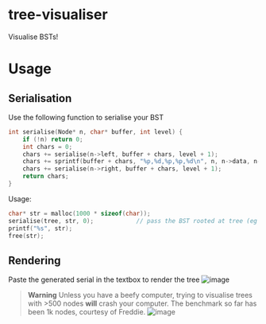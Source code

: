 # tree-visualiser
Visualise BSTs!

# Usage

## Serialisation
Use the following function to serialise your BST
```c
int serialise(Node* n, char* buffer, int level) {
	if (!n) return 0;
	int chars = 0;
	chars += serialise(n->left, buffer + chars, level + 1);
	chars += sprintf(buffer + chars, "%p,%d,%p,%p,%d\n", n, n->data, n->left, n->right, level);
	chars += serialise(n->right, buffer + chars, level + 1);
	return chars;
}
```

Usage:
```c
char* str = malloc(1000 * sizeof(char));
serialise(tree, str, 0); 			// pass the BST rooted at tree (eg root or root_balanced)
printf("%s", str);
free(str);
```
## Rendering
Paste the generated serial in the textbox to render the tree
![image](https://user-images.githubusercontent.com/28251020/201499666-2df3e862-bc6f-48a7-bc61-af22e81926a3.png)

> **Warning**
> Unless you have a beefy computer, trying to visualise trees with >500 nodes **will** crash your computer. The benchmark so far has been 1k nodes, courtesy of Freddie.
> ![image](https://user-images.githubusercontent.com/28251020/201521522-72081c6b-4905-4281-af3c-e9846a4fa98d.png)

